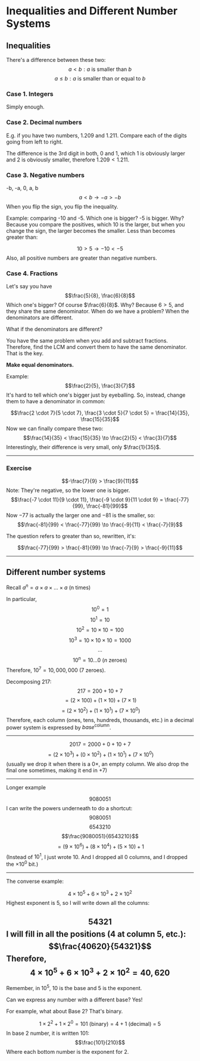 # Inequalities and Different Number Systems
## Inequalities
There's a difference between these two:
$$a < b: a \text{ is smaller than } b$$
$$a \leq b : a \text{ is smaller than or equal to } b$$
### Case 1. Integers
Simply enough.

### Case 2. Decimal numbers
E.g. if you have two numbers, $1.209$ and $1.211$. Compare each of the digits going from left to right.

The difference is the 3rd digit in both, $0$ and $1$, which $1$ is obviously larger and $2$ is obviously smaller, therefore $1.209 < 1.211$.

### Case 3. Negative numbers
-b, -a, 0, a, b
$$a < b \to -a > -b$$
When you flip the sign, you flip the inequality.

Example: comparing -10 and -5. Which one is bigger? -5 is bigger. Why? Because you compare the positives, which 10 is the larger, but when you change the sign, the larger becomes the smaller. Less than becomes greater than:

$$10 > 5 \to -10 < -5$$
Also, all positive numbers are greater than negative numbers.

### Case 4. Fractions
Let's say you have
$$\frac{5}{8}, \frac{6}{8}$$
Which one's bigger? Of course $\frac{6}{8}$. Why? Because $6 > 5$, and they share the same denominator. When do we have a problem? When the denominators are different.

What if the denominators are different?

You have the same problem when you add and subtract fractions. Therefore, find the LCM and convert them to have the same denominator. That is the key.

**Make equal denominators.**

Example:
$$\frac{2}{5}, \frac{3}{7}$$
It's hard to tell which one's bigger just by eyeballing. So, instead, change them to have a denominator in common:

$$\frac{2 \cdot 7}{5 \cdot 7}, \frac{3 \cdot 5}{7 \cdot 5} = \frac{14}{35}, \frac{15}{35}$$
Now we can finally compare these two:
$$\frac{14}{35} < \frac{15}{35} \to \frac{2}{5} < \frac{3}{7}$$
Interestingly, their difference is very small, only $\frac{1}{35}$.

---

### Exercise

$$-\frac{7}{9} > \frac{9}{11}$$
Note: They're negative, so the lower one is bigger.
$$\frac{-7 \cdot 11}{9 \cdot 11}, \frac{-9 \cdot 9}{11 \cdot 9} = \frac{-77}{99}, \frac{-81}{99}$$
Now $-77$ is actually the larger one and $-81$ is the smaller, so:
$$\frac{-81}{99} < \frac{-77}{99} \to \frac{-9}{11} < \frac{-7}{9}$$

The question refers to greater than so, rewritten, it's:

$$\frac{-77}{99} > \frac{-81}{99} \to \frac{-7}{9} > \frac{-9}{11}$$

---

## Different number systems

Recall $a^n = a \times a \times \dots \times a \text{ (n times)}$

In particular,
$$10^0 = 1$$
$$10^1 = 10$$
$$10^2 = 10 \times 10 = 100$$
$$10^3 = 10 \times 10 \times 10 = 1000$$
$$\dots$$
$$10^n = 10 \dots 0 \text{ ($n$ zeroes)}$$
Therefore, $10^7 = 10,000,000 \text{ (7 zeroes)}$.

Decomposing $217$:
$$217 = 200 + 10 + 7$$
$$=(2 \times 100) + (1 \times 10) + (7 \times 1)$$
$$=(2 \times 10^2) + (1 \times 10^1) + (7 \times 10^0)$$
Therefore, each column (ones, tens, hundreds, thousands, etc.) in a decimal power system is expressed by $base^\text{column}$.

---

$$2017 = 2000 + 0 + 10 + 7$$
$$=(2 \times 10^3) + (0 \times 10^2) + (1 \times 10^1) + (7 \times 10^0)$$
(usually we drop it when there is a $0 \times$, an empty column. We also drop the final one sometimes, making it end in $+ 7$)

---

Longer example

$$9080051$$
I can write the powers underneath to do a shortcut:
$$9080051$$
$$6543210$$
$$\frac{9080051}{6543210}$$
$$=(9 \times 10^6) + (8 \times 10^4) + (5 \times 10) + 1$$
(Instead of $10^1$, I just wrote 10. And I dropped all 0 columns, and I dropped the $\times 10^0$ bit.)

---

The converse example:

$$4 \times 10^5 + 6 \times 10^3 + 2 \times 10^2$$
Highest exponent is 5, so I will write down all the columns:

$$54321$$
I will fill in all the positions (4 at column 5, etc.):
$$\frac{40620}{54321}$$
Therefore,
$$4 \times 10^5 + 6 \times 10^3 + 2 \times 10^2 = 40,620$$
---

Remember, in $10^5$, $10$ is the base and $5$ is the exponent.

Can we express any number with a different base? Yes!

For example, what about Base 2? That's binary.

$$1 \times 2^2  + 1 \times 2^0 = 101 \text{ (binary)}= 4 + 1 \text{ (decimal) = 5}$$
In base 2 number, it is written $101$:
$$\frac{101}{210}$$
Where each bottom number is the exponent for 2.
